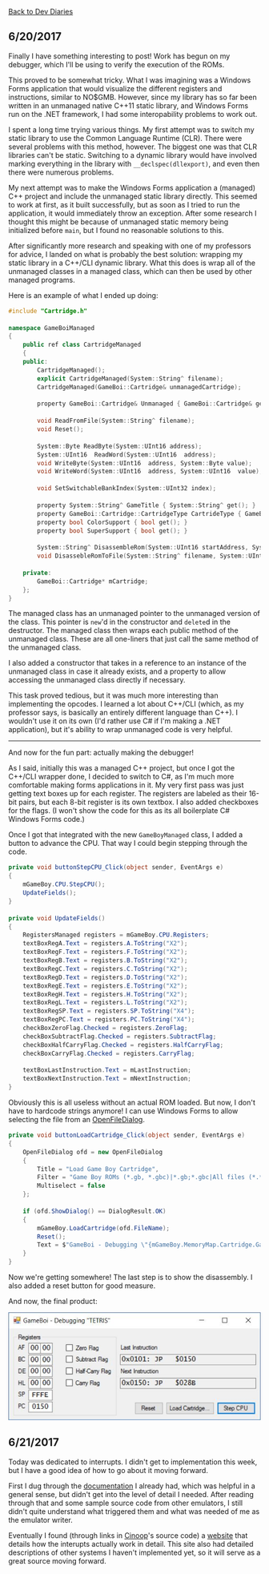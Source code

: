 [Back to Dev Diaries](../DevDiaries.md)
## 6/20/2017

Finally I have something interesting to post! Work has begun on my debugger, which I'll be using to verify the execution of the ROMs.

This proved to be somewhat tricky. What I was imagining was a Windows Forms application that would visualize the different registers and instructions, similar to NO$GMB. However, since my library has so far been written in an unmanaged native C++11 static library, and Windows Forms run on the .NET framework, I had some interopability problems to work out.

I spent a long time trying various things. My first attempt was to switch my static library to use the Common Language Runtime (CLR). There were several problems with this method, however. The biggest one was that CLR libraries can't be static. Switching to a dynamic library would have involved marking everything in the library with `__declspec(dllexport)`, and even then there were numerous problems.

My next attempt was to make the Windows Forms application a (managed) C++ project and include the unmanaged static library directly. This seemed to work at first, as it built successfully, but as soon as I tried to run the application, it would immediately throw an exception. After some research I thought this might be because of unmanaged static memory being initialized before `main`, but I found no reasonable solutions to this.

After significantly more research and speaking with one of my professors for advice, I landed on what is probably the best solution: wrapping my static library in a C++/CLI dynamic library. What this does is wrap all of the unmanaged classes in a managed class, which can then be used by other managed programs.

Here is an example of what I ended up doing:

```c++
#include "Cartridge.h"

namespace GameBoiManaged
{
	public ref class CartridgeManaged
	{
	public:
		CartridgeManaged();
		explicit CartridgeManaged(System::String^ filename);
		CartridgeManaged(GameBoi::Cartridge& unmanagedCartridge);

		property GameBoi::Cartridge& Unmanaged { GameBoi::Cartridge& get(); }

		void ReadFromFile(System::String^ filename);
		void Reset();

		System::Byte ReadByte(System::UInt16 address);
		System::UInt16  ReadWord(System::UInt16  address);
		void WriteByte(System::UInt16  address, System::Byte value);
		void WriteWord(System::UInt16  address, System::UInt16  value);

		void SetSwitchableBankIndex(System::UInt32 index);

		property System::String^ GameTitle { System::String^ get(); }
		property GameBoi::Cartridge::CartridgeType CartrideType { GameBoi::Cartridge::CartridgeType get(); }
		property bool ColorSupport { bool get(); }
		property bool SuperSupport { bool get(); }

		System::String^ DisassembleRom(System::UInt16 startAddress, System::UInt16 length);
		void DisassebleRomToFile(System::String^ filename, System::UInt16 startAddress, System::UInt16 length);

	private:
		GameBoi::Cartridge* mCartridge;
	};
}
```

The managed class has an unmanaged pointer to the unmanaged version of the class. This pointer is `new`'d in the constructor and `delete`d in the destructor. The managed class then wraps each public method of the unmanaged class. These are all one-liners that just call the same method of the unmanaged class.

I also added a constructor that takes in a reference to an instance of the unmanaged class in case it already exists, and a property to allow accessing the unmanaged class directly if necessary.

This task proved tedious, but it was much more interesting than implementing the opcodes. I learned a lot about C++/CLI (which, as my professor says, is basically an entirely different language than C++). I wouldn't use it on its own (I'd rather use C# if I'm making a .NET application), but it's ability to wrap unmanaged code is very helpful.

----

And now for the fun part: actually making the debugger!

As I said, initially this was a managed C++ project, but once I got the C++/CLI wrapper done, I decided to switch to C#, as I'm much more comfortable making forms applications in it. My very first pass was just getting text boxes up for each register. The registers are labeled as their 16-bit pairs, but each 8-bit register is its own textbox. I also added checkboxes for the flags. (I won't show the code for this as its all boilerplate C# Windows Forms code.)

Once I got that integrated with the new `GameBoyManaged` class, I added a button to advance the CPU. That way I could begin stepping through the code.

```C#
private void buttonStepCPU_Click(object sender, EventArgs e)
{
	mGameBoy.CPU.StepCPU();
	UpdateFields();
}

private void UpdateFields()
{
	RegistersManaged registers = mGameBoy.CPU.Registers;
	textBoxRegA.Text = registers.A.ToString("X2");
	textBoxRegF.Text = registers.F.ToString("X2");
	textBoxRegB.Text = registers.B.ToString("X2");
	textBoxRegC.Text = registers.C.ToString("X2");
	textBoxRegD.Text = registers.D.ToString("X2");
	textBoxRegE.Text = registers.E.ToString("X2");
	textBoxRegH.Text = registers.H.ToString("X2");
	textBoxRegL.Text = registers.L.ToString("X2");
	textBoxRegSP.Text = registers.SP.ToString("X4");
	textBoxRegPC.Text = registers.PC.ToString("X4");
	checkBoxZeroFlag.Checked = registers.ZeroFlag;
	checkBoxSubtractFlag.Checked = registers.SubtractFlag;
	checkBoxHalfCarryFlag.Checked = registers.HalfCarryFlag;
	checkBoxCarryFlag.Checked = registers.CarryFlag;

    textBoxLastInstruction.Text = mLastInstruction;
	textBoxNextInstruction.Text = mNextInstruction;
}
```

Obviously this is all useless without an actual ROM loaded. But now, I don't have to hardcode strings anymore! I can use Windows Forms to allow selecting the file from an [OpenFileDialog](https://msdn.microsoft.com/en-us/library/system.windows.forms.openfiledialog(v=vs.110).aspx).

```C#
private void buttonLoadCartridge_Click(object sender, EventArgs e)
{
	OpenFileDialog ofd = new OpenFileDialog
	{
		Title = "Load Game Boy Cartridge",
		Filter = "Game Boy ROMs (*.gb, *.gbc)|*.gb;*.gbc|All files (*.*)|*.*",
		Multiselect = false
	};

	if (ofd.ShowDialog() == DialogResult.OK)
	{
		mGameBoy.LoadCartridge(ofd.FileName);
		Reset();
		Text = $"GameBoi - Debugging \"{mGameBoy.MemoryMap.Cartridge.GameTitle}\""; // this sets the title of the main window
	}
}
```

Now we're getting somewhere! The last step is to show the disassembly. I also added a reset button for good measure.

And now, the final product:

![GameBoi Debugger First Pass](../Resources/DebuggerFirstPass.jpg "Debugger Fist Pass")

## 6/21/2017

Today was dedicated to interrupts. I didn't get to implementation this week, but I have a good idea of how to go about it moving forward.

First I dug through the [documentation](http://marc.rawer.de/Gameboy/Docs/GBCPUman.pdf) I already had, which was helpful in a general sense, but didn't get into the level of detail I needed. After reading through that and some sample source code from other emulators, I still didn't quite understand what triggered them and what was needed of me as the emulator writer.

Eventually I found (through links in [Cinoop](https://cturt.github.io/cinoop.html)'s source code) a [website](http://www.codeslinger.co.uk/pages/projects/gameboy.html) that details how the interupts actually work in detail. This site also had detailed descriptions of other systems I haven't implemented yet, so it will serve as a great source moving forward.